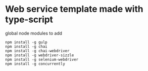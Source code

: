 # Web service template made with type-script

global node modules to add

```
npm install -g gulp
npm install -g chai
npm install -g chai-webdriver
npm install -g webdriver-sizzle
npm install -g selenium-webdriver
npm install -g concurrently
```
